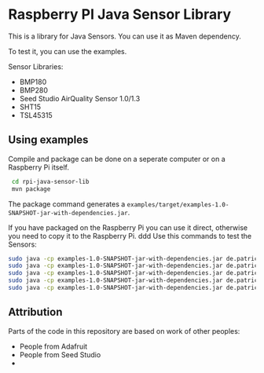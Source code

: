 # Raspberry PI Java Sensor Library

This is a library for Java Sensors. You can use it as Maven dependency.

To test it, you can use the examples.

Sensor Libraries:
* BMP180
* BMP280
* Seed Studio AirQuality Sensor 1.0/1.3
* SHT15
* TSL45315

## Using examples

Compile and package can be done on a seperate computer or on a Raspberry Pi itself.
```bash
 cd rpi-java-sensor-lib
 mvn package 
```

The package command generates a ```examples/target/examples-1.0-SNAPSHOT-jar-with-dependencies.jar```.

If you have packaged on the Raspberry Pi you can use it direct, otherwise you need to copy it to the Raspberry Pi.
ddd
Use this commands to test the Sensors:

```bash
sudo java -cp examples-1.0-SNAPSHOT-jar-with-dependencies.jar de.patricksteinert.rpisensorlib.examples.AdafruitBMP180Example
sudo java -cp examples-1.0-SNAPSHOT-jar-with-dependencies.jar de.patricksteinert.rpisensorlib.examples.AdafruitBMP280Example
sudo java -cp examples-1.0-SNAPSHOT-jar-with-dependencies.jar de.patricksteinert.rpisensorlib.examples.Sht15Example
sudo java -cp examples-1.0-SNAPSHOT-jar-with-dependencies.jar de.patricksteinert.rpisensorlib.examples.PollutionSensorADS1015Example
sudo java -cp examples-1.0-SNAPSHOT-jar-with-dependencies.jar de.patricksteinert.rpisensorlib.examples.Tsl45315Example
```
## Attribution

Parts of the code in this repository are based on work of other peoples:
* People from Adafruit
* People from Seed Studio
* 

